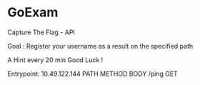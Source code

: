# GoExam

Capture The Flag - API 

Goal : Register your username as a result on the specified path

A Hint every 20 min
Good Luck !

Entrypoint: 10.49.122.144
PATH        METHOD        BODY
/ping       GET